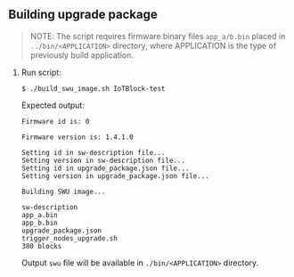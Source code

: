 ## Building upgrade package

> NOTE: The script requires firmware binary files `app_a/b.bin` placed in
  `../bin/<APPLICATION>` directory, where APPLICATION is the type of previously
  build application.

1. Run script:

    ```
    $ ./build_swu_image.sh IoTBlock-test
    ```

    Expected output:

    ```
    Firmware id is: 0

    Firmware version is: 1.4.1.0

    Setting id in sw-description file...
    Setting version in sw-description file...
    Setting id in upgrade_package.json file...
    Setting version in upgrade_package.json file...

    Building SWU image...

    sw-description
    app_a.bin
    app_b.bin
    upgrade_package.json
    trigger_nodes_upgrade.sh
    380 blocks
    ```

    Output `swu` file will be available in `./bin/<APPLICATION>` directory.
